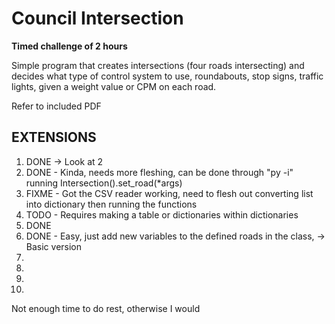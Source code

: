# Council Intersection
**Timed challenge of 2 hours**

Simple program that creates intersections (four roads intersecting) and decides what type of control system to use, roundabouts, stop signs, traffic lights, given a weight value or CPM on each road.

Refer to included PDF

## EXTENSIONS
1. DONE -> Look at 2
2. DONE - Kinda, needs more fleshing, can be done through "py -i" running Intersection().set_road(*args)
3. FIXME - Got the CSV reader working, need to flesh out converting list into dictionary then running the functions
4. TODO - Requires making a table or dictionaries within dictionaries
5. DONE
6. DONE - Easy, just add new variables to the defined roads in the class, -> Basic version
7.
8.
9.
10.

Not enough time to do rest, otherwise I would